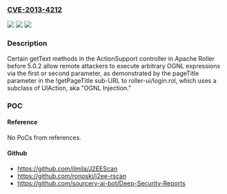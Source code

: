 ### [CVE-2013-4212](https://cve.mitre.org/cgi-bin/cvename.cgi?name=CVE-2013-4212)
![](https://img.shields.io/static/v1?label=Product&message=n%2Fa&color=blue)
![](https://img.shields.io/static/v1?label=Version&message=n%2Fa&color=blue)
![](https://img.shields.io/static/v1?label=Vulnerability&message=n%2Fa&color=brighgreen)

### Description

Certain getText methods in the ActionSupport controller in Apache Roller before 5.0.2 allow remote attackers to execute arbitrary OGNL expressions via the first or second parameter, as demonstrated by the pageTitle parameter in the !getPageTitle sub-URL to roller-ui/login.rol, which uses a subclass of UIAction, aka "OGNL Injection."

### POC

#### Reference
No PoCs from references.

#### Github
- https://github.com/ilmila/J2EEScan
- https://github.com/ronoski/j2ee-rscan
- https://github.com/sourcery-ai-bot/Deep-Security-Reports

